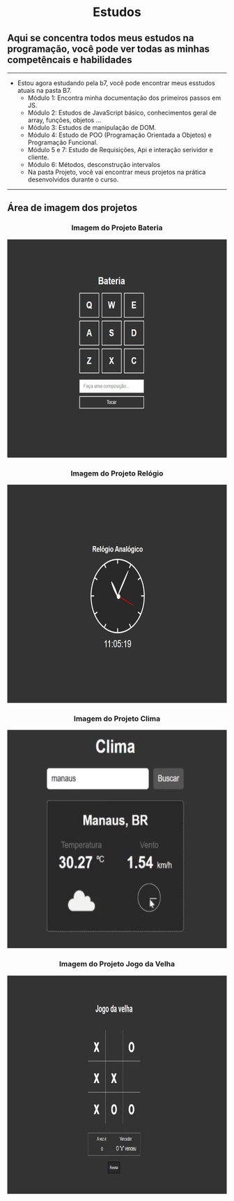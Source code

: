 <h1 align="center"> Estudos </h1>

## Aqui se concentra todos meus estudos na programação, você pode ver todas as minhas competêncais e habilidades

---

- Estou agora estudando pela b7, você pode encontrar meus esstudos atuais na pasta B7.
    - Módulo 1: Encontra minha documentação dos primeiros passos em JS.
    - Módulo 2: Estudos de JavaScript básico, conhecimentos geral de array, funções, objetos ...
    - Módulo 3: Estudos de manipulação de DOM.
    - Módulo 4: Estudo de POO (Programação Orientada a Objetos) e Programação Funcional.
    - Módulo 5 e 7: Estudo de Requisições, Api e interação serividor e cliente.
    - Módulo 6: Métodos, desconstrução intervalos
    - Na pasta Projeto, você vai encontrar meus projetos na prática desenvolvidos durante o curso.

---

## Área de imagem dos projetos

<div align="center">

<h3>Imagem do Projeto Bateria</h3>
<img widht=420 height=500 src="/B7/curso js/projetos/7 dias 7 projetos/imagens/bateria.png">
</img>

<h3>Imagem do Projeto Relógio</h3>
<img widht=420 height=500 src="/B7/curso js/projetos/7 dias 7 projetos/imagens/relogio.png">
</img>

<h3>Imagem do Projeto Clima</h3>
<img widht=420 height=500 src="/B7/curso js/projetos/7 dias 7 projetos/imagens/clima.png">
</img>

<h3>Imagem do Projeto Jogo da Velha</h3>
<img widht=420 height=500 src="/B7/curso js/projetos/7 dias 7 projetos/imagens/velha.png">
</img>

</div>
